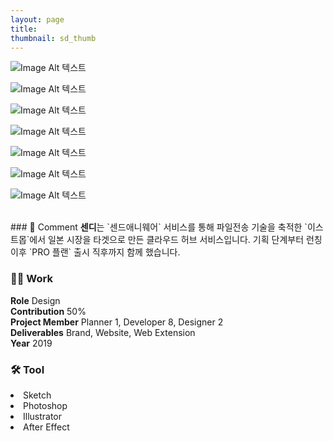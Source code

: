 ```yaml
---
layout: page
title:
thumbnail: sd_thumb
---
```


![Image Alt 텍스트](http://127.0.0.1:4000/assets/img/posts/sdy_01.gif)

![Image Alt 텍스트](http://127.0.0.1:4000/assets/img/posts/sdy_02.jpg)

![Image Alt 텍스트](http://127.0.0.1:4000/assets/img/posts/sdy_03.jpg)

![Image Alt 텍스트](http://127.0.0.1:4000/assets/img/posts/sdy_04.gif)

![Image Alt 텍스트](http://127.0.0.1:4000/assets/img/posts/sdy_05.jpg)

![Image Alt 텍스트](http://127.0.0.1:4000/assets/img/posts/sdy_06.jpg)

![Image Alt 텍스트](http://127.0.0.1:4000/assets/img/posts/sdy_07.jpg)

<br>
### 💬 Comment
<b>센디</b>는 `센드애니웨어` 서비스를 통해 파일전송 기술을 축적한 `이스트몹`에서 일본 시장을 타겟으로 만든 클라우드 허브 서비스입니다. 기획 단계부터 런칭 이후 `PRO 플랜` 출시 직후까지 함께 했습니다.
<br>


### 👨‍💻 Work
<div class="highlight2">
<b>Role</b> Design<br>
<b>Contribution</b> 50%<br>
<b>Project Member</b>  Planner 1, Developer 8, Designer 2<br>
<b>Deliverables</b> Brand, Website, Web Extension<br>
<b>Year</b> 2019
</div>

### 🛠 Tool
<li class="skill_name2">Sketch</li><li class="skill_name2">Photoshop</li><li class="skill_name2">Illustrator</li><li class="skill_name2">After Effect</li>

<br>
